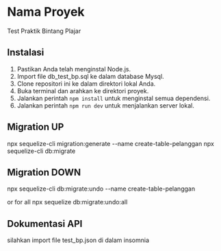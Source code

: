 # Nama Proyek

Test Praktik Bintang Plajar

## Instalasi

1. Pastikan Anda telah menginstal Node.js.
2. Import file db_test_bp.sql ke dalam database Mysql.
3. Clone repositori ini ke dalam direktori lokal Anda.
4. Buka terminal dan arahkan ke direktori proyek.
5. Jalankan perintah `npm install` untuk menginstal semua dependensi.
6. Jalankan perintah `npm run dev` untuk menjalankan server lokal.

## Migration UP

npx sequelize-cli migration:generate --name create-table-pelanggan
npx sequelize-cli db:migrate

## Migration DOWN

npx sequelize-cli db:migrate:undo --name create-table-pelanggan

or
for all
npx sequelize db:migrate:undo:all

## Dokumentasi API

silahkan import file test_bp.json di dalam insomnia
